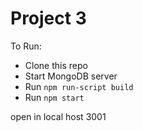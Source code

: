 # Project 3 

To Run: 
* Clone this repo
* Start MongoDB server
* Run `npm run-script build`
* Run `npm start`

open in local host 3001

